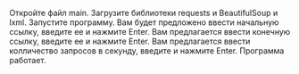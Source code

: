 Откройте файл main.
Загрузите библиотеки requests и BeautifulSoup и lxml.
Запустите программу. Вам будет предложено ввести начальную ссылку, введите ее и нажмите Enter. 
Вам предлагается ввести конечную ссылку, введите ее и нажмите Enter. 
Вам предлагается ввести колличество запросов в секунду, введите и нажмите Enter. Программа работает.
